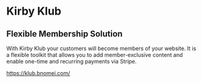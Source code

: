 # Kirby Klub

## Flexible Membership Solution

With Kirby Klub your customers will become members of your website.
It is a flexible toolkit that allows you to add member-exclusive content and enable one-time and recurring payments via Stripe.

https://klub.bnomei.com/
